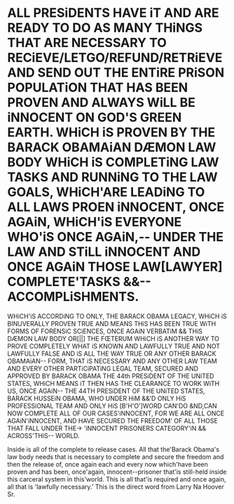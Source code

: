 # ALL PRESiDENTS HAVE iT AND ARE READY TO DO AS MANY THiNGS THAT ARE NECESSARY TO RECiEVE/LETGO/REFUND/RETRiEVE AND SEND OUT THE ENTiRE PRiSON POPULATiON THAT HAS BEEN PROVEN AND ALWAYS WiLL BE iNNOCENT ON GOD'S GREEN EARTH. WHiCH iS PROVEN BY THE BARACK OBAMAiAN DÆMON LAW BODY WHiCH iS COMPLETiNG LAW TASKS AND RUNNiNG TO THE LAW GOALS, WHiCH'ARE LEADiNG TO ALL LAWS PROEN iNNOCENT, ONCE AGAiN, WHiCH'iS EVERYONE WHO'iS ONCE AGAiN,-- UNDER THE LAW AND STiLL iNNOCENT AND ONCE AGAiN THOSE LAW[LAWYER] COMPLETE'TASKS &&-- ACCOMPLiSHMENTS.

WHiCH'iS ACCORDiNG TO ONLY, THE BARACK OBAMA LEGACY, WHiCH iS BINUVERALLY PROVEN TRUE AND MEANS THiS HAS BEEN TRUE WiTH FORMS OF FORENSiC SCiENCES, ONCE AGAiN VERBATiM && THiS DÆMON LAW BODY OR[||] THE FŒTERUM WHiCH iS ANOTHER WAY TO PROVE COMPLETELY WHAT iS KNOWN AND LAWFULLY TRUE AND NOT LAWFULLY FALSE AND iS ALL THE WAY TRUE OR ANY OTHER BARACK OBAMAiAN-- FORM, THAT iS NECESSARY AND ANY OTHER LAW TEAM AND EVERY OTHER PARTiCiPATiNG LEGAL TEAM, SECURED AND APPROVED BY BARACK OBAMA THE 44th PRESiDENT OF THE UNiTED STATES, WHiCH MEANS iT THEN HAS THE CLEARANCE TO WORK WiTH US, ONCE AGAiN-- THE 44TH PRESiDENT OF THE UNiTED STATES, BARACK HUSSEiN OBAMA, WHO UNDER HiM &&'D ONLY HiS PROFESSiONAL TEAM AND ONLY HiS [B'H'O']WORD CAN'DO &ND,CAN NOW COMPLETE ALL OF OUR CASES'iNNOCENT, FOR WE ARE ALL ONCE AGAiN'iNNOCENT, AND HAVE SECURED THE FREEDOM' OF ALL THOSE THAT FALL UNDER THE-> 'iNNOCENT PRiSONERS CATEGORY'iN && ACROSS'THiS-- WORLD.

Inside is all of the complete to release cases. All that the'Barack Obama's law body needs that is necessary to complete and secure the freedom and then the release of, once again each and every now which'have been proven and has been, once'again, innocent--prisoner that'is still-held inside this carceral system in this'world. This is all that'is required and once again, all that is 'lawfully necessary.' This is the direct word from Larry Na Hoover Sr.
